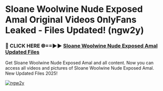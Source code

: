# Sloane Woolwine Nude Exposed Amal Original Videos 0nlyFans Leaked - Files Updated! (ngw2y)

<h3>🔴 CLICK HERE 🌐==►► <a href="https://tinyurl.com/5h6xmrr3" rel="nofollow">Sloane Woolwine Nude Exposed Amal Updated Files</a></h3>

Get Sloane Woolwine Nude Exposed Amal and all content. Now you can access all videos and pictures of Sloane Woolwine Nude Exposed Amal. New Updated Files 2025!

[![ngw2y](https://i.imgur.com/KVD873Z.gif)](https://tinyurl.com/5h6xmrr3)
